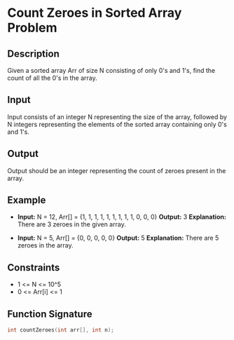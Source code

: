# Count Zeroes in Sorted Array Problem

## Description
Given a sorted array Arr of size N consisting of only 0's and 1's, find the count of all the 0's in the array.

## Input
Input consists of an integer N representing the size of the array, followed by N integers representing the elements of the sorted array containing only 0's and 1's.

## Output
Output should be an integer representing the count of zeroes present in the array.

## Example
- **Input:** N = 12, Arr[] = {1, 1, 1, 1, 1, 1, 1, 1, 1, 0, 0, 0}
  **Output:** 3
  **Explanation:** There are 3 zeroes in the given array.

- **Input:** N = 5, Arr[] = {0, 0, 0, 0, 0}
  **Output:** 5
  **Explanation:** There are 5 zeroes in the array.

## Constraints
- 1 <= N <= 10^5
- 0 <= Arr[i] <= 1

## Function Signature
```cpp
int countZeroes(int arr[], int n);
